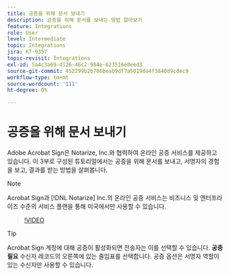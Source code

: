```yaml
---
title: 공증을 위해 문서 보내기
description: 공증을 위해 문서를 보내는 방법 알아보기
feature: Integrations
role: User
level: Intermediate
topic: Integrations
jira: KT-9357
topic-revisit: Integrations
exl-id: 5a4c3a69-d126-46c2-984e-623516e0eed3
source-git-commit: 452299b2b786beab9df7a5019da4f3840d9cdec9
workflow-type: tm+mt
source-wordcount: '111'
ht-degree: 0%

---
```


# 공증을 위해 문서 보내기

Adobe Acrobat Sign은 Notarize, Inc.와 협력하여 온라인 공증 서비스를 제공하고 있습니다. 이 3부로 구성된 튜토리얼에서는 공증을 위해 문서를 보내고, 서명자의 경험을 보고, 결과를 받는 방법을 살펴봅니다.

>[!NOTE]
>
>Acrobat Sign과 [!DNL Notarize] Inc.의 온라인 공증 서비스는 비즈니스 및 엔터프라이즈 수준의 서비스 플랜을 통해 미국에서만 사용할 수 있습니다.

>[!VIDEO](https://video.tv.adobe.com/v/341029?quality=12&learn=on&hidetitle=true)

>[!TIP]
>
>Acrobat Sign 계정에 대해 공증이 활성화되면 전송자는 이를 선택할 수 있습니다. **공증 필요** 수신자 레코드의 오른쪽에 있는 줄임표를 선택합니다. 공증 옵션은 서명자 역할이 있는 수신자만 사용할 수 있습니다.
